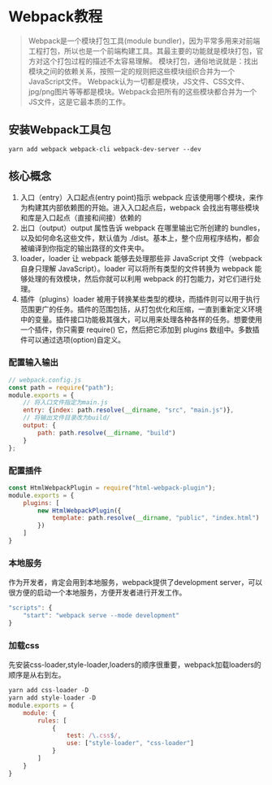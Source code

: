 # Webpack教程
> Webpack是一个模块打包工具(module bundler)，因为平常多用来对前端工程打包，所以也是一个前端构建工具。其最主要的功能就是模块打包，官方对这个打包过程的描述不太容易理解。
模块打包，通俗地说就是：找出模块之间的依赖关系，按照一定的规则把这些模块组织合并为一个JavaScript文件。
Webpack认为一切都是模块，JS文件、CSS文件、jpg/png图片等等都是模块。Webpack会把所有的这些模块都合并为一个JS文件，这是它最本质的工作。
## 安装Webpack工具包
```shell
yarn add webpack webpack-cli webpack-dev-server --dev
```
## 核心概念
1. 入口（entry）入口起点(entry point)指示 webpack 应该使用哪个模块，来作为构建其内部依赖图的开始。进入入口起点后，webpack 会找出有哪些模块和库是入口起点（直接和间接）依赖的
2. 出口（output）output 属性告诉 webpack 在哪里输出它所创建的 bundles，以及如何命名这些文件，默认值为 ./dist。基本上，整个应用程序结构，都会被编译到你指定的输出路径的文件夹中。
3. loader，loader 让 webpack 能够去处理那些非 JavaScript 文件（webpack 自身只理解 JavaScript）。loader 可以将所有类型的文件转换为 webpack 能够处理的有效模块，然后你就可以利用 webpack 的打包能力，对它们进行处理。
4. 插件（plugins）loader 被用于转换某些类型的模块，而插件则可以用于执行范围更广的任务。插件的范围包括，从打包优化和压缩，一直到重新定义环境中的变量。插件接口功能极其强大，可以用来处理各种各样的任务。想要使用一个插件，你只需要 require() 它，然后把它添加到 plugins 数组中。多数插件可以通过选项(option)自定义。
### 配置输入输出
```javascript
// webpack.config.js
const path = require("path");
module.exports = {
    // 将入口文件指定为main.js
    entry: {index: path.resolve(__dirname, "src", "main.js")},
    // 将输出文件目录改为build/
    output: {
        path: path.resolve(__dirname, "build")
    }
};
```
### 配置插件
```javascript
const HtmlWebpackPlugin = require("html-webpack-plugin");
module.exports = {
    plugins: [
        new HtmlWebpackPlugin({
            template: path.resolve(__dirname, "public", "index.html")
        })
    ]    
}
```
### 本地服务
作为开发者，肯定会用到本地服务，webpack提供了development server，可以很方便的启动一个本地服务，方便开发者进行开发工作。
```javascript
"scripts": {
    "start": "webpack serve --mode development"
}
```
### 加载css
先安装css-loader,style-loader,loaders的顺序很重要，webpack加载loaders的顺序是从右到左。
```javascript
yarn add css-loader -D
yarn add style-loader -D
module.exports = {
    module: {
        rules: [
            {
                test: /\.css$/,
                use: ["style-loader", "css-loader"]
            }
        ]
    }
}
```